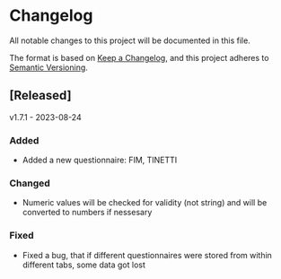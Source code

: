 # Changelog

All notable changes to this project will be documented in this file.

The format is based on [Keep a Changelog](https://keepachangelog.com/en/1.0.0/),
and this project adheres to [Semantic Versioning](https://semver.org/spec/v2.0.0.html).

## [Released]

v1.7.1 - 2023-08-24

### Added

- Added a new questionnaire: FIM, TINETTI

### Changed

- Numeric values will be checked for validity (not string) and will be converted to numbers if nessesary

### Fixed

- Fixed a bug, that if different questionnaires were stored from within different tabs, some data got lost
